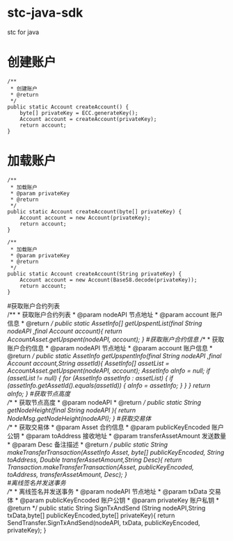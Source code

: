 # stc-java-sdk
stc for java
# 创建账户

	/**
	 * 创建账户
	 * @return
	 */
	public static Account createAccount() {
        byte[] privateKey = ECC.generateKey();
        Account account = createAccount(privateKey);
        return account;
    }

# 加载账户
    /**
	 * 加载账户
	 * @param privateKey
	 * @return
	 */
    public static Account createAccount(byte[] privateKey) {
        Account account = new Account(privateKey);
        return account;
    }

    /**
	 * 加载账户
	 * @param privateKey
	 * @return
	 */
    public static Account createAccount(String privateKey) {
        Account account = new Account(Base58.decode(privateKey));
        return account;
    }
#获取账户合约列表    
    /**
     * 获取账户合约列表
     * @param nodeAPI 节点地址
     * @param account 账户信息
     * @return
     */
    public static AssetInfo[] getUpspentList(final String nodeAPI ,final Account account){
    	return AccountAsset.getUpspent(nodeAPI, account);
    }
#获取账户合约信息
    /**
     * 获取账户合约信息
     * @param nodeAPI 节点地址
     * @param account 账户信息
     * @return
     */
    public static AssetInfo getUpspentInfo(final String nodeAPI ,final Account account,String assetId){
    	AssetInfo[] assetList = AccountAsset.getUpspent(nodeAPI, account);
    	AssetInfo aInfo = null;
    	if (assetList != null) {
    		for (AssetInfo assetInfo : assetList) {
    			if (assetInfo.getAssetId().equals(assetId)) {
    				aInfo = assetInfo;
    			}
    		}
		}
    	return aInfo;
    }
#获取节点高度    
    /**
     * 获取节点高度
     * @param nodeAPI
     * @return
     */
    public static String getNodeHeight(final String nodeAPI ){
    	return NodeMsg.getNodeHeight(nodeAPI);
    }
 #获取交易体   
    /**
     * 获取交易体
     * @param Asset 合约信息
     * @param publicKeyEncoded 账户公钥
     * @param toAddress 接收地址
     * @param transferAssetAmount 发送数量
     * @param Desc 备注描述
     * @return
     */
    public static String makeTransferTransaction(AssetInfo Asset, byte[] publicKeyEncoded, String toAddress, Double transferAssetAmount,String Desc){
    	return Transaction.makeTransferTransaction(Asset, publicKeyEncoded, toAddress, transferAssetAmount, Desc);
    }    	
#离线签名并发送事务    
    /**
     * 离线签名并发送事务
     * @param nodeAPI 节点地址
     * @param txData 交易体
     * @param publicKeyEncoded 账户公钥
     * @param privateKey 账户私钥
     * @return
     */
    public static String SignTxAndSend (String nodeAPI,String txData,byte[] publicKeyEncoded,byte[] privateKey){
    	return SendTransfer.SignTxAndSend(nodeAPI, txData, publicKeyEncoded, privateKey);
    }
    
